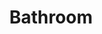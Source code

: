 ---
draft: true
template: spaces-single
slug: bathroom
order: 99
spaceId: Ed1-B--1
map: 
  building: 1
  floor: B
  color: '#fff'
  svgPath: ''
title: Bathroom
# subtitle: xyz
# cover:
#   image: ./photos/xyz.jpg
---